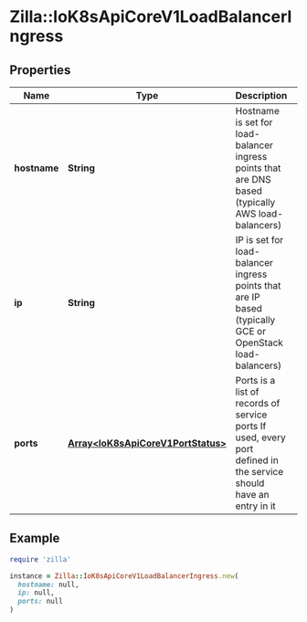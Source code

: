# Zilla::IoK8sApiCoreV1LoadBalancerIngress

## Properties

| Name | Type | Description | Notes |
| ---- | ---- | ----------- | ----- |
| **hostname** | **String** | Hostname is set for load-balancer ingress points that are DNS based (typically AWS load-balancers) | [optional] |
| **ip** | **String** | IP is set for load-balancer ingress points that are IP based (typically GCE or OpenStack load-balancers) | [optional] |
| **ports** | [**Array&lt;IoK8sApiCoreV1PortStatus&gt;**](IoK8sApiCoreV1PortStatus.md) | Ports is a list of records of service ports If used, every port defined in the service should have an entry in it | [optional] |

## Example

```ruby
require 'zilla'

instance = Zilla::IoK8sApiCoreV1LoadBalancerIngress.new(
  hostname: null,
  ip: null,
  ports: null
)
```


